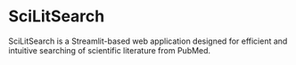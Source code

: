 # SciLitSearch
SciLitSearch is a Streamlit-based web application designed for efficient and intuitive searching of scientific literature from PubMed.
